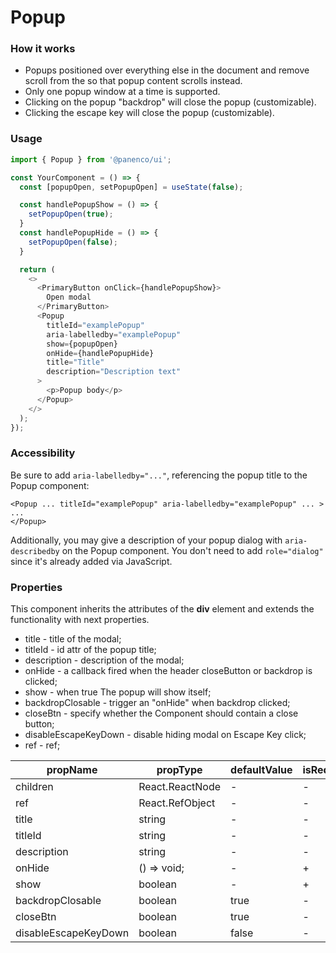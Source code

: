 # Popup

### How it works

- Popups positioned over everything else in the document and remove scroll from the so that popup content scrolls instead.
- Only one popup window at a time is supported.
- Clicking on the popup "backdrop" will close the popup (customizable).
- Clicking the escape key will close the popup (customizable).

### Usage

```js
import { Popup } from '@panenco/ui';

const YourComponent = () => {
  const [popupOpen, setPopupOpen] = useState(false);

  const handlePopupShow = () => {
    setPopupOpen(true);
  }
  const handlePopupHide = () => {
    setPopupOpen(false);
  }

  return (
    <>
      <PrimaryButton onClick={handlePopupShow}>
        Open modal
      </PrimaryButton>
      <Popup
        titleId="examplePopup"
        aria-labelledby="examplePopup"
        show={popupOpen}
        onHide={handlePopupHide}
        title="Title"
        description="Description text"
      >
        <p>Popup body</p>
      </Popup>
    </>
  );
});
```

<!-- STORY -->

### Accessibility

Be sure to add `aria-labelledby="..."`, referencing the popup title to the Popup component:

```
<Popup ... titleId="examplePopup" aria-labelledby="examplePopup" ... >
...
</Popup>
```

Additionally, you may give a description of your popup dialog with `aria-describedby` on the Popup component.
You don't need to add `role="dialog"` since it's already added via JavaScript.

### Properties

This component inherits the attributes of the **div** element and extends the functionality with next properties.

- title - title of the modal;
- titleId - id attr of the popup title;
- description - description of the modal;
- onHide - a callback fired when the header closeButton or backdrop is clicked;
- show - when true The popup will show itself;
- backdropClosable - trigger an "onHide" when backdrop clicked;
- closeBtn - specify whether the Component should contain a close button;
- disableEscapeKeyDown - disable hiding modal on Escape Key click;
- ref - ref;

| propName             | propType        | defaultValue | isRequired |
| -------------------- | --------------- | ------------ | ---------- |
| children             | React.ReactNode | -            | -          |
| ref                  | React.RefObject | -            | -          |
| title                | string          | -            | -          |
| titleId              | string          | -            | -          |
| description          | string          | -            | -          |
| onHide               | () => void;     | -            | +          |
| show                 | boolean         | -            | +          |
| backdropClosable     | boolean         | true         | -          |
| closeBtn             | boolean         | true         | -          |
| disableEscapeKeyDown | boolean         | false        | -          |
